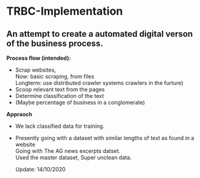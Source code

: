# TRBC-Implementation <br>
## An attempt to create a automated digital verson of the business process.<br>

**Process flow (intended):** <br>
- Scrap websites, <br>
  Now: basic scraping, from files <br>
  Longterm: use distributed crawler systems crawlers in the furture) <br>
- Scoop relevant text from the pages <br>
- Determine classification of the text <br>
- (Maybe percentage of business in a conglomerate) <br>


**Appraoch** <br>
- We lack classified data for training. <br>
- Presently going with a dataset with similar lengths of text as found in a website <br>
   Going with The AG news excerpts datset. <br>
   Used the master dataset, Super unclean data.<br>
   
   
   Update: 14/10/2020
